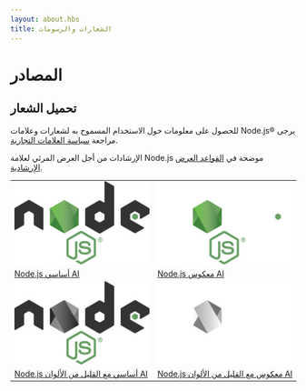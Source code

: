 ```yaml
---
layout: about.hbs
title: الشعارات والرسومات
---
```


# المصادر

## تحميل الشعار

للحصول على معلومات حول الاستخدام المسموح به لشعارات وعلامات Node.js&reg; يرجى مراجعة [سياسة العلامات التجارية](/about/trademark/).

الإرشادات من أجل العرض المرئي لعلامة Node.js موضحة في [القواعد العرض الإرشادية](/static/documents/foundation-visual-guidelines.pdf).

<table class="logos">
  <tr>
    <td class="bg-white"><a href="/static/images/logos/nodejs-new-pantone-black.ai"><img src="/static/images/logos/nodejs-new-pantone-black.png" alt="Node.js on light background"></a></td>
    <td class="bg-node-gray"><a href="/static/images/logos/nodejs-new-pantone-white.ai"><img src="/static/images/logos/nodejs-new-pantone-white.png" alt="Node.js on dark background"></a></td>
  </tr>
  <tr>
    <td><a href="/static/images/logos/nodejs-new-pantone-black.ai">Node.js أساسي AI</a></td>
    <td><a href="/static/images/logos/nodejs-new-pantone-white.ai">Node.js معكوس AI</a></td>
  </tr>
  <tr>
    <td class="bg-white"><a href="/static/images/logos/nodejs-new-black.ai"><img src="/static/images/logos/nodejs-new-black.png" alt="Node.js on light background"></a></td>
    <td class="bg-node-gray"><a href="/static/images/logos/nodejs-new-white.ai"><img src="/static/images/logos/nodejs-new-white.png" alt="Node.js on dark background"></a></td>
  </tr>
  <tr>
    <td><a href="/static/images/logos/nodejs-new-black.ai">Node.js أساسي مع القليل من الألوان AI</a></td>
    <td><a href="/static/images/logos/nodejs-new-white.ai">Node.js معكوس مع القليل من الألوان AI</a></td>
  </tr>
</table>
